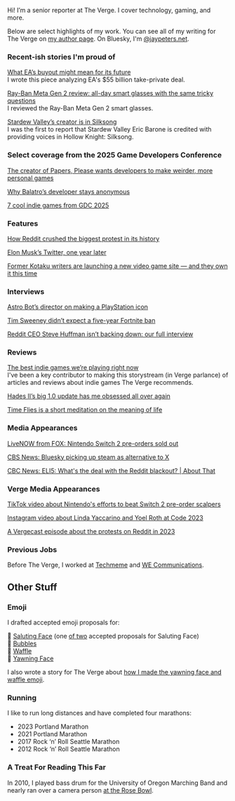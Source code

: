 Hi! I’m a senior reporter at The Verge. I cover technology, gaming, and more.

Below are select highlights of my work. You can see all of my writing for The Verge on [my author page](https://www.theverge.com/authors/jay-peters). On Bluesky, I'm [@jaypeters.net](https://bsky.app/profile/jaypeters.net).

### Recent-ish stories I'm proud of
[What EA’s buyout might mean for its future](https://www.theverge.com/games/787723/ea-private-deal-buyout-future-games-layoffs)
<br> I wrote this piece analyzing EA's $55 billion take-private deal.

[Ray-Ban Meta Gen 2 review: all-day smart glasses with the same tricky questions](https://www.theverge.com/tech/787680/ray-ban-meta-gen-2-review-smart-glasses)
<br> I reviewed the Ray-Ban Meta Gen 2 smart glasses.

[Stardew Valley’s creator is in Silksong
](https://www.theverge.com/news/771772/hollow-knight-silksong-stardew-valley-eric-barone-concernedape)
<br> I was the first to report that Stardew Valley Eric Barone is credited with providing voices in Hollow Knight: Silksong.

### Select coverage from the 2025 Game Developers Conference
[The creator of Papers, Please wants developers to make weirder, more personal games](https://www.theverge.com/games/651376/lucas-pope-papers-please-gdc-2025-pioneer-award)

[Why Balatro’s developer stays anonymous](https://www.theverge.com/games/634123/balatro-localthunk-developer-anonymous-update)

[7 cool indie games from GDC 2025](https://www.theverge.com/games/633885/gdc-2025-best-indie-games)

### Features
[How Reddit crushed the biggest protest in its history](https://www.theverge.com/23779477/reddit-protest-blackouts-crushed) 

[Elon Musk’s Twitter, one year later](https://www.theverge.com/23934205/elon-musk-twitter-x-one-year-later-acquisition)

[Former Kotaku writers are launching a new video game site — and they own it this time](https://www.theverge.com/2023/11/7/23949269/aftermath-video-games-kotaku-defector)

### Interviews
[Astro Bot’s director on making a PlayStation icon
](https://www.theverge.com/games/689596/astro-bot-director-playstation-icon-gdc-2025)

[Tim Sweeney didn’t expect a five-year Fortnite ban](https://www.theverge.com/games/678885/epic-games-ceo-tim-sweeney-five-year-fortnite-ban)

[Reddit CEO Steve Huffman isn’t backing down: our full interview](https://www.theverge.com/2023/6/15/23762868/reddit-ceo-steve-huffman-interview)

### Reviews
[The best indie games we’re playing right now](https://www.theverge.com/24339574/indie-games-recommendations-pc-switch-steam-deck-best-new-hidden-gems)
<br> I've been a key contributor to making this storystream (in Verge parlance) of articles and reviews about indie games The Verge recommends.

[Hades II’s big 1.0 update has me obsessed all over again](https://www.theverge.com/games/783718/hades-ii-2-1-0-update-review-pc-nintendo-switch)

[Time Flies is a short meditation on the meaning of life](https://www.theverge.com/games-review/707596/time-flies-review-pc-nintendo-switch-playstation-panic-playables) 

### Media Appearances
[LiveNOW from FOX: Nintendo Switch 2 pre-orders sold out](https://www.livenowfox.com/video/1630794)

[CBS News: Bluesky picking up steam as alternative to X
](https://www.youtube.com/watch?v=x-dz6EJYl2c)

[CBC News: ELI5: What's the deal with the Reddit blackout? | About That
](https://www.youtube.com/watch?v=VON-dN8Neho)

### Verge Media Appearances
[TikTok video about Nintendo's efforts to beat Switch 2 pre-order scalpers](https://www.tiktok.com/@verge/video/7488831124077268270)

[Instagram video about Linda Yaccarino and Yoel Roth at Code 2023](https://www.instagram.com/p/CxuT8pgLVNZ/)

[A Vergecast episode about the protests on Reddit in 2023](https://www.youtube.com/watch?v=57vjLHBlIyI)

### Previous Jobs
Before The Verge, I worked at [Techmeme](https://techmeme.com) and [WE Communications](https://www.we-worldwide.com).

## Other Stuff

### Emoji
I drafted accepted emoji proposals for:

🫡 [Saluting Face](https://www.unicode.org/cgi-bin/GetDocumentLink?L2/19-400) (one [of two](https://www.unicode.org/L2/L2019/19396-saluting-face-emoji.pdf) accepted proposals for Saluting Face) <br>
🫧 [Bubbles](https://www.unicode.org/cgi-bin/GetDocumentLink?L2/19-311) <br>
🧇 [Waffle](https://www.unicode.org/cgi-bin/GetDocumentLink?L2/18-087) <br>
🥱 [Yawning Face](https://www.unicode.org/cgi-bin/GetDocumentLink?L2/17-432) <br>

I also wrote a story for The Verge about [how I made the yawning face and waffle emoji](https://www.theverge.com/21327599/how-to-make-emoji-yawning-face-waffle-proposal-unicode).

### Running
I like to run long distances and have completed four marathons: 

<ul>
  <li>2023 Portland Marathon</li>
  <li>2021 Portland Marathon</li>
  <li>2017 Rock ‘n’ Roll Seattle Marathon</li>
  <li>2012 Rock ‘n’ Roll Seattle Marathon</li>
</ul>

### A Treat For Reading This Far
In 2010, I played bass drum for the University of Oregon Marching Band and nearly ran over a camera person [at the Rose Bowl](https://youtu.be/cy0gmKbine8?feature=shared&t=54).
